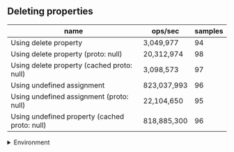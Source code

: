 ## Deleting properties

|name|ops/sec|samples|
|-|-|-|
|Using delete property|3,049,977|94|
|Using delete property (proto: null)|20,312,974|98|
|Using delete property (cached proto: null)|3,098,573|97|
|Using undefined assignment|823,037,993|96|
|Using undefined assignment (proto: null)|22,104,650|95|
|Using undefined property (cached proto: null)|818,885,300|96|


<details>
<summary>Environment</summary>

* __Machine:__ linux x64 | 4 vCPUs | 15.6GB Mem
* __Run:__ Sun Mar 10 2024 15:48:22 GMT+0000 (Coordinated Universal Time)
</details>

<!--
{"environment":{"platform":"linux","arch":"x64","cpus":4,"totalMemory":15.606487274169922},"benchmarks":[{"name":"Using delete property","opsSec":3049976.854099395,"samples":4},{"name":"Using delete property (proto: null)","opsSec":20312973.5376654,"samples":5},{"name":"Using delete property (cached proto: null)","opsSec":3098572.5470733102,"samples":5},{"name":"Using undefined assignment","opsSec":823037992.6999936,"samples":7},{"name":"Using undefined assignment (proto: null)","opsSec":22104650.057469316,"samples":5},{"name":"Using undefined property (cached proto: null)","opsSec":818885300.2641113,"samples":11}]}-->
